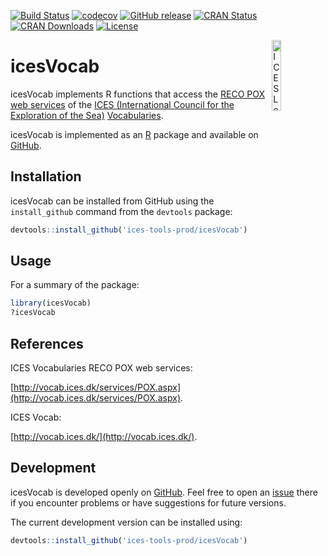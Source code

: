 [![Build Status](https://travis-ci.org/ices-tools-prod/icesVocab.svg?branch=master)](https://travis-ci.org/ices-tools-prod/icesVocab)
[![codecov](https://codecov.io/gh/ices-tools-prod/icesVocab/branch/master/graph/badge.svg)](https://codecov.io/gh/ices-tools-prod/icesVocab)
[![GitHub release](https://img.shields.io/github/release/ices-tools-prod/icesVocab.svg?maxAge=2592000)]()
[![CRAN Status](http://www.r-pkg.org/badges/version/icesVocab)](https://cran.r-project.org/package=icesVocab)
[![CRAN Downloads](http://cranlogs.r-pkg.org/badges/grand-total/icesVocab)](https://cran.r-project.org/package=icesVocab)
[![License](https://img.shields.io/badge/license-GPL%20(%3E%3D%202)-blue.svg)](https://www.gnu.org/licenses/gpl-3.0.en.html)

[<img align="right" alt="ICES Logo" width="17%" height="17%" src="http://www.ices.dk/_layouts/15/1033/images/icesimg/iceslogo.png">](http://www.ices.dk/Pages/default.aspx)

icesVocab
======

icesVocab implements R functions that access the [RECO POX web services](http://vocab.ices.dk/services/POX.aspx) of the [ICES (International Council for the Exploration of the Sea)](http://www.ices.dk/Pages/default.aspx) [Vocabularies](http://vocab.ices.dk/).

icesVocab is implemented as an [R](https://www.r-project.org) package and available on [GitHub](https://cran.r-project.org/package=icesVocab).

Installation
------------ 

icesVocab can be installed from GitHub using the `install_github` command from the `devtools` package:

```R
devtools::install_github('ices-tools-prod/icesVocab')
```

Usage
-----

For a summary of the package:

```R
library(icesVocab)
?icesVocab
```

References
----------

ICES Vocabularies RECO POX web services:

[http://vocab.ices.dk/services/POX.aspx](http://vocab.ices.dk/services/POX.aspx).

ICES Vocab:

[http://vocab.ices.dk/](http://vocab.ices.dk/).

Development
-----------

icesVocab is developed openly on [GitHub](https://github.com/ices-tools-prod/icesVocab).
Feel free to open an [issue](https://github.com/ices-tools-prod/icesVocab/issues) there if you encounter problems or have suggestions for future versions.

The current development version can be installed using:

```R
devtools::install_github('ices-tools-prod/icesVocab')
```
